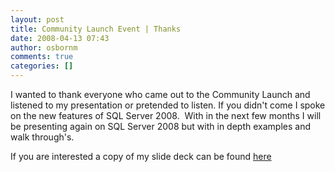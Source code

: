 ```yaml
---
layout: post
title: Community Launch Event | Thanks
date: 2008-04-13 07:43
author: osbornm
comments: true
categories: []
---
```

<p>I wanted to thank everyone who came out to the Community Launch and listened to my presentation or pretended to listen. If you didn't come I spoke on the new features of SQL Server 2008.  With in the next few months I will be presenting again on SQL Server 2008 but with in depth examples and walk through's.  </p>  <div class="wlWriterSmartContent" id="scid:fb3a1972-4489-4e52-abe7-25a00bb07fdf:dc9f0de0-6daf-468f-a0ea-edeff7872e2a" style="padding-right: 0px; display: inline; padding-left: 0px; padding-bottom: 0px; margin: 0px; padding-top: 0px">   <p>If you are interested a copy of my slide deck can be found <a href="http://www.osbornm.com/blog/files/CommunityLaunchEventThanks_A03/SQLServer2008.zip" target="_blank">here</a></p> </div>
